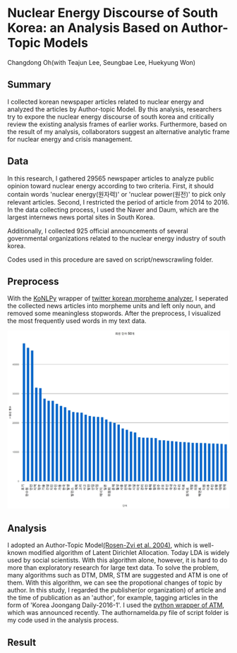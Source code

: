 Nuclear Energy Discourse of South Korea: an Analysis Based on Author-Topic Models
===============
Changdong Oh(with Teajun Lee, Seungbae Lee, Huekyung Won)

Summary
-----------
I collected korean newspaper articles related to nuclear energy and analyzed the articles by Author-topic Model. By this analysis, researchers try to expore the nuclear energy discourse of south korea and critically review the existing analysis frames of earlier works. Furthermore, based on the result of my analysis, collaborators suggest an alternative analytic frame for nuclear energy and crisis management.

Data
--------
In this research, I gathered 29565 newspaper articles to analyze public opinion toward nuclear energy according to two criteria. First, it should contain words 'nuclear energy(원자력)' or 'nuclear power(원전)' to pick only relevant articles. Second, I restricted the period of article from 2014 to 2016. In the data collecting process, I used the Naver and Daum, which are the largest internews news portal sites in South Korea.

Additionally, I collected 925 official announcements of several governmental organizations related to the nuclear energy industry of south korea.

Codes used in this procedure are saved on script/newscrawling folder.

Preprocess
-------
With the [KoNLPy](http://konlpy.org/en/v0.4.4/) wrapper of [twitter korean morpheme analyzer](https://github.com/twitter/twitter-korean-text), I seperated the collected news articles into morpheme units and left only noun, and removed some meaningless stopwords. After the preprocess, I visualized the most frequently used words in my text data.

![wordfrequency](https://github.com/ChangdongOh/nuclearenergy/blob/master/result/freq.jpg)

Analysis
--------
I adopted an Author-Topic Model[(Rosen-Zvi et al. 2004)](http://dl.acm.org/citation.cfm?id=1036902), which is well-known modified algorithm of Latent Dirichlet Allocation. Today LDA is widely used by social scientists. With this algorithm alone, however, it is hard to do more than exploratory research for large text data. To solve the problem, many algorithms such as DTM, DMR, STM are suggested and ATM is one of them. With this algorithm, we can see the propotional changes of topic by author. In this study, I regarded the publisher(or organization) of article and the time of publication as an 'author', for example, tagging articles in the form of 'Korea Joongang Daily-2016-1'. I used the [python wrapper of ATM](https://radimrehurek.com/gensim/models/atmodel.html), which was announced recently. The authornamelda.py file of script folder is my code used in the analysis process.

Result
---------
